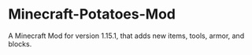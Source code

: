 # Minecraft-Potatoes-Mod
A Minecraft Mod for version 1.15.1, that adds new items, tools, armor, and blocks.
